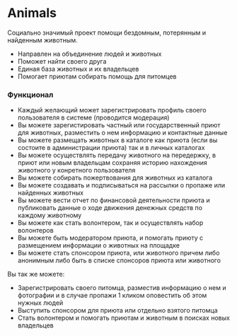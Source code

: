 # Animals


Социально значимый проект помощи бездомным, потерянным и найденным животным.

  - Направлен на объединение людей и животных
  - Поможет найти своего друга
  - Единая база животных и их владельцев
  - Помогает приютам собирать помощь для питомцев

### Функционал

  - Каждый желающий может зарегистрировать профиль своего пользователя в системе (проводится модерация)
  - Вы можете зарегистировать частный или государственный приют для животных, разместить о нем информацию и контактные данные
  - Вы можете размещать животных в каталоге как приюта (если вы состоите в администрации приюта) так и в личных каталогах
  - Вы можете осуществлять передачу животного на передержку, в приют или новым владельцам сохраняя историю нахождения животного у конретного пользователя
  - Вы можете собирать пожертвования для животных из каталога
  - Вы можете создавать и подписываться на рассылки о пропаже или найденных животных
  - Вы можете вести отчет по финансовой деятельности приюта и публиковать данные о ходе движения денежных средств по каждому животному
  - Вы можете как стать волонтером, так и осуществлять набор волонтеров
  - Вы можете быть модератором приюта, и помогать приюту с размещением информации о животных на площадке
  - Вы можете стать спонсором приюта, или животного причем либо анонимным либо быть в списке спонсоров приюта или животного


Вы так же можете:
  - Зарегистрировать своего питомца, разместив информацию о нем и фотографии и в случае пропажи 1 кликом оповестить об этом нужных людей
  - Выступить спонсором для приюта или отдельно взятого питомца
  - Стать волонтером и помогать приютам и животным в поисках новых владельцев
